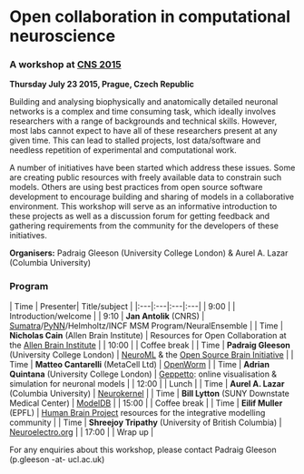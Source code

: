 # Open collaboration in computational neuroscience

### A workshop at [CNS 2015](http://www.cnsorg.org/cns-2015-prague)

**Thursday July 23 2015, Prague, Czech Republic**

Building and analysing biophysically and anatomically detailed neuronal networks is a complex and time consuming task, which ideally involves researchers with a range of backgrounds and technical skills. However, most labs cannot expect to have all of these researchers present at any given time. This can lead to stalled projects, lost data/software and needless repetition of experimental and computational work. 
 
A number of initiatives have been started which address these issues. Some are creating public resources with freely available data to constrain such models. Others are using best practices from open source software development to encourage building and sharing of models in a collaborative environment. This workshop will serve as an informative introduction to these projects as well as a discussion forum for getting feedback and gathering requirements from the community for the developers of these initiatives.  

**Organisers:** Padraig Gleeson (University College London) & Aurel A. Lazar (Columbia University)

### Program

| Time |  Presenter| Title/subject |
|:---|:---|:---|:---| 
| 9:00 | | Introduction/welcome  |
| 9:10 | **Jan Antolik** (CNRS) | [Sumatra](http://neuralensemble.org/sumatra/)/[PyNN](http://neuralensemble.org/trac/PyNN)/Helmholtz/INCF MSM Program/NeuralEnsemble  |
| Time | **Nicholas Cain** (Allen Brain Institute) | Resources for Open Collaboration at the [Allen Brain Institute](http://www.brain-map.org/) |
| 10:00 | | Coffee break  |
| Time | **Padraig Gleeson** (University College London) | [NeuroML](https://neuroml.org) & the [Open Source Brain Initiative](http://opensourcebrain.org/)  |
| Time | **Matteo Cantarelli** (MetaCell Ltd) | [OpenWorm](http://www.openworm.org/)  |
| Time | **Adrian Quintana** (University College London) | [Geppetto](http://www.geppetto.org/): online visualisation & simulation for neuronal models |
| 12:00 | | Lunch  |
| Time | **Aurel A. Lazar** (Columbia University) | [Neurokernel](http://neurokernel.github.io/) |
| Time | **Bill Lytton** (SUNY Downstate Medical Center) | [ModelDB](http://senselab.med.yale.edu/ModelDB/) |
| 15:00 | | Coffee break  |
| Time | **Eilif Muller** (EPFL) | [Human Brain Project](https://www.humanbrainproject.eu/) resources for the integrative modelling community  |
| Time | **Shreejoy Tripathy** (University of British Columbia) | [Neuroelectro.org](http://neuroelectro.org/)  |
| 17:00 | | Wrap up  |

For any enquiries about this workshop, please contact Padraig Gleeson (p.gleeson -at- ucl.ac.uk)
